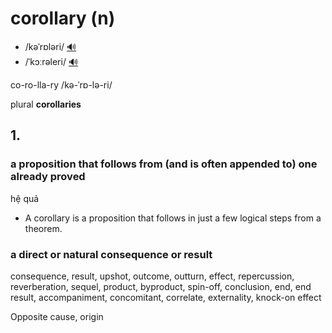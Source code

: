 # corollary (n)

- /kəˈrɒləri/ [🔊](https://www.oxfordlearnersdictionaries.com/media/english/uk_pron/c/cor/corol/corollary__gb_1.mp3)
- /ˈkɔːrəleri/ [🔊](https://www.oxfordlearnersdictionaries.com/media/english/us_pron/c/cor/corol/corollary__us_1_rr.mp3)

co-ro-lla-ry /kə-ˈrɒ-lə-ri/

plural **corollaries**

## 1.

### a proposition that follows from (and is often appended to) one already proved

hệ quả

- A corollary is a proposition that follows in just a few logical steps from a theorem.

### a direct or natural consequence or result

consequence, result, upshot, outcome, outturn, effect, repercussion, reverberation, sequel, product, byproduct, spin-off, conclusion, end, end result, accompaniment, concomitant, correlate, externality, knock-on effect

Opposite cause, origin